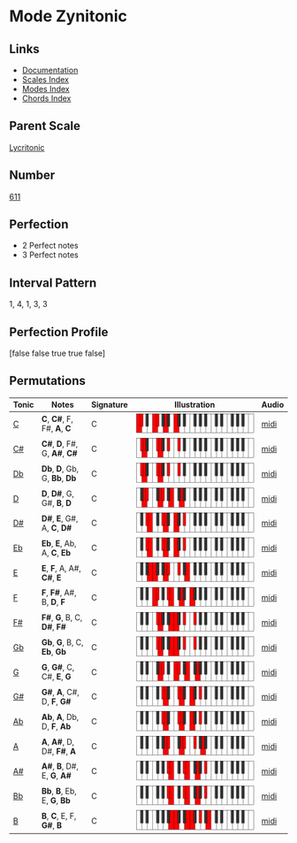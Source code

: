 # Mode Zynitonic

## Links

- [Documentation](index.md)
- [Scales Index](Scales.md)
- [Modes Index](Modes.md)
- [Chords Index](Chords.md)

## Parent Scale

[Lycritonic](ScaleLycritonic.md)

## Number

[611](https://ianring.com/musictheory/scales/611)

## Perfection

- 2 Perfect notes
- 3 Perfect notes

## Interval Pattern

1, 4, 1, 3, 3

## Perfection Profile

[false false true true false]

## Permutations

| Tonic | Notes | Signature | Illustration | Audio |
|-------|-------|-----------|--------------|-------|
| [C](ModeCNaturalZynitonic.md) | **C**, **C#**, F, F#, **A**, **C** | C | ![CNaturalZynitonic](ModeCNaturalZynitonic.png) | [midi](https://github.com/edipermadi/music/blob/main/docs/ModeCNaturalZynitonic.mid?raw=true) |
| [C#](ModeCSharpZynitonic.md) | **C#**, **D**, F#, G, **A#**, **C#** | C | ![CSharpZynitonic](ModeCSharpZynitonic.png) | [midi](https://github.com/edipermadi/music/blob/main/docs/ModeCSharpZynitonic.mid?raw=true) |
| [Db](ModeDFlatZynitonic.md) | **Db**, **D**, Gb, G, **Bb**, **Db** | C | ![DFlatZynitonic](ModeDFlatZynitonic.png) | [midi](https://github.com/edipermadi/music/blob/main/docs/ModeDFlatZynitonic.mid?raw=true) |
| [D](ModeDNaturalZynitonic.md) | **D**, **D#**, G, G#, **B**, **D** | C | ![DNaturalZynitonic](ModeDNaturalZynitonic.png) | [midi](https://github.com/edipermadi/music/blob/main/docs/ModeDNaturalZynitonic.mid?raw=true) |
| [D#](ModeDSharpZynitonic.md) | **D#**, **E**, G#, A, **C**, **D#** | C | ![DSharpZynitonic](ModeDSharpZynitonic.png) | [midi](https://github.com/edipermadi/music/blob/main/docs/ModeDSharpZynitonic.mid?raw=true) |
| [Eb](ModeEFlatZynitonic.md) | **Eb**, **E**, Ab, A, **C**, **Eb** | C | ![EFlatZynitonic](ModeEFlatZynitonic.png) | [midi](https://github.com/edipermadi/music/blob/main/docs/ModeEFlatZynitonic.mid?raw=true) |
| [E](ModeENaturalZynitonic.md) | **E**, **F**, A, A#, **C#**, **E** | C | ![ENaturalZynitonic](ModeENaturalZynitonic.png) | [midi](https://github.com/edipermadi/music/blob/main/docs/ModeENaturalZynitonic.mid?raw=true) |
| [F](ModeFNaturalZynitonic.md) | **F**, **F#**, A#, B, **D**, **F** | C | ![FNaturalZynitonic](ModeFNaturalZynitonic.png) | [midi](https://github.com/edipermadi/music/blob/main/docs/ModeFNaturalZynitonic.mid?raw=true) |
| [F#](ModeFSharpZynitonic.md) | **F#**, **G**, B, C, **D#**, **F#** | C | ![FSharpZynitonic](ModeFSharpZynitonic.png) | [midi](https://github.com/edipermadi/music/blob/main/docs/ModeFSharpZynitonic.mid?raw=true) |
| [Gb](ModeGFlatZynitonic.md) | **Gb**, **G**, B, C, **Eb**, **Gb** | C | ![GFlatZynitonic](ModeGFlatZynitonic.png) | [midi](https://github.com/edipermadi/music/blob/main/docs/ModeGFlatZynitonic.mid?raw=true) |
| [G](ModeGNaturalZynitonic.md) | **G**, **G#**, C, C#, **E**, **G** | C | ![GNaturalZynitonic](ModeGNaturalZynitonic.png) | [midi](https://github.com/edipermadi/music/blob/main/docs/ModeGNaturalZynitonic.mid?raw=true) |
| [G#](ModeGSharpZynitonic.md) | **G#**, **A**, C#, D, **F**, **G#** | C | ![GSharpZynitonic](ModeGSharpZynitonic.png) | [midi](https://github.com/edipermadi/music/blob/main/docs/ModeGSharpZynitonic.mid?raw=true) |
| [Ab](ModeAFlatZynitonic.md) | **Ab**, **A**, Db, D, **F**, **Ab** | C | ![AFlatZynitonic](ModeAFlatZynitonic.png) | [midi](https://github.com/edipermadi/music/blob/main/docs/ModeAFlatZynitonic.mid?raw=true) |
| [A](ModeANaturalZynitonic.md) | **A**, **A#**, D, D#, **F#**, **A** | C | ![ANaturalZynitonic](ModeANaturalZynitonic.png) | [midi](https://github.com/edipermadi/music/blob/main/docs/ModeANaturalZynitonic.mid?raw=true) |
| [A#](ModeASharpZynitonic.md) | **A#**, **B**, D#, E, **G**, **A#** | C | ![ASharpZynitonic](ModeASharpZynitonic.png) | [midi](https://github.com/edipermadi/music/blob/main/docs/ModeASharpZynitonic.mid?raw=true) |
| [Bb](ModeBFlatZynitonic.md) | **Bb**, **B**, Eb, E, **G**, **Bb** | C | ![BFlatZynitonic](ModeBFlatZynitonic.png) | [midi](https://github.com/edipermadi/music/blob/main/docs/ModeBFlatZynitonic.mid?raw=true) |
| [B](ModeBNaturalZynitonic.md) | **B**, **C**, E, F, **G#**, **B** | C | ![BNaturalZynitonic](ModeBNaturalZynitonic.png) | [midi](https://github.com/edipermadi/music/blob/main/docs/ModeBNaturalZynitonic.mid?raw=true) |
